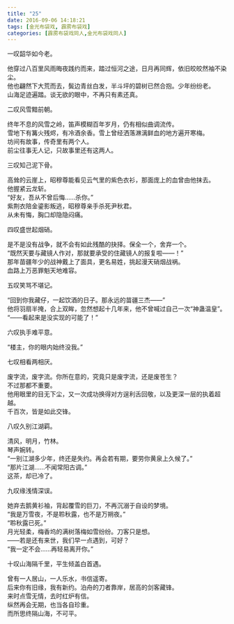 ```yaml
---
title: "25"
date: 2016-09-06 14:18:21
tags: [金光布袋戏, 霹雳布袋戏]
categories: [霹雳布袋戏同人,金光布袋戏同人]
---
```


<p dir="ltr"  >一叹韶华如今老。</p> 
<p dir="ltr"  >他穿过八百里风雨晦夜践约而来，踏过恒河之途，日月再同辉，依旧皎皎然袖不染尘。<br />他也翩然下大荒而去，鬓边青丝白发，半斗坪的碧树已然合抱。少年纷纷老。<br />山海足迹遍踏。谈无欲的眼中，不再只有素还真。</p> 
<p dir="ltr"  >二叹风雪黯前朝。</p> 
<p dir="ltr"  >终年不息的风雪之岭，笛声模糊百年岁月，仍有相似曲调流传。<br />雪地下有篝火残烬，有冷酒余香。雪上曾经洒落淋漓鲜血的地方遍开寒梅。<br />坊间有故事，传奇里有两个人。<br />前尘往事无人记，只故事里还有这两人。</p> 
<p dir="ltr"  >三叹知己泥下骨。</p> 
<p dir="ltr"  >高耸的云崖上，昭穆尊能看见云气里的紫色衣衫，那面庞上的血曾由他抹去。<br />他握紧云龙斩。<br />“好友，吾从不曾后悔……杀你。”<br />紫荆衣陪金鎏影叛逃，昭穆尊亲手杀死尹秋君。<br />从未有悔，胸口却隐隐闷痛。</p> 
<p dir="ltr"  >四叹盛世起烟硝。</p> 
<p dir="ltr"  >是不是没有战争，就不会有如此残酷的抉择。保全一个，舍弃一个。<br />“既然天要与藏镜人作对，那就要承受的住藏镜人的报复啦——！”<br />那年苗疆年少的战神戴上了面具，更名易姓，挑起漫天硝烟战祸。<br />血路上万恶罪魁天地难容。</p> 
<p dir="ltr"  >五叹笑骂不堪记。</p> 
<p dir="ltr"  >“回到你我藏仔，一起饮酒的日子。那永远的苗疆三杰——”<br />他将羽扇半掩，合上双眸，忽然想起十几年来，他不曾喊过自己一次“神蛊温皇”。<br />“——看起来是没实现的可能了！”</p> 
<p dir="ltr"  >六叹执手难平意。</p> 
<p dir="ltr"  >“楼主，你的眼内始终没我。”</p> 
<p dir="ltr"  >七叹相看两相厌。</p> 
<p dir="ltr"  >废字流，废字流。你所在意的，究竟只是废字流，还是废苍生？<br />不过那都不重要。<br />他用眼里的目无下尘，又一次成功换得对方逞利舌回敬，以及更深一层的执着超越。<br />千百次，皆是如此交锋。</p> 
<p dir="ltr"  >八叹久别江湖羁。</p> 
<p dir="ltr"  >清风，明月，竹林。<br />琴声婉转。<br />“一别江湖多少年，终还是失约。再会若有期，要劳你黄泉上久候了。”<br />“那片江湖……不闻常阳古调。”<br />这茶，却已冷了。</p> 
<p dir="ltr"  >九叹缘浅情深误。</p> 
<p dir="ltr"  >她弃去鹅黄衫袖，背起覆雪的巨刀，不再沉溺于自设的梦境。<br />“我是万雪夜，不是聆秋露，也不是万朔夜。”<br />“聆秋露已死。”<br />月光轻柔，梅香坞的满树落梅如雪纷纷。刀客只是想。<br />——若是还有来世，我们早一点遇到，可好？<br />“我一定不会……再轻易离开你。”</p> 
<p dir="ltr"  >十叹山海隔千里，平生倾盖白首遇。</p> 
<p dir="ltr"  >曾有一人居山，一人乐水，书信遥寄。<br />后来你有旧缘，我有新约。泊舟的刀者靠岸，居高的剑客藏锋。<br />来时点雪无情，去时红炉有信。<br />纵然再会无期，也当各自珍重。<br />而所思终隔山海，不可平。</p>